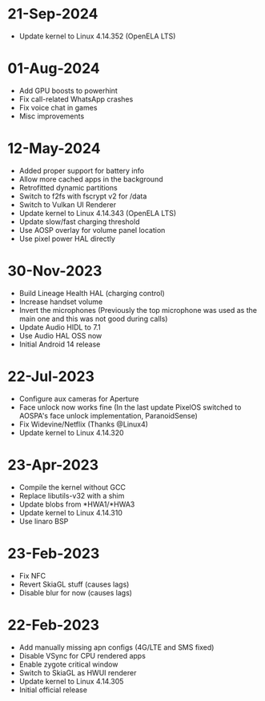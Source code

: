 # 21-Sep-2024
- Update kernel to Linux 4.14.352 (OpenELA LTS)

# 01-Aug-2024
- Add GPU boosts to powerhint
- Fix call-related WhatsApp crashes
- Fix voice chat in games
- Misc improvements

# 12-May-2024
- Added proper support for battery info
- Allow more cached apps in the background
- Retrofitted dynamic partitions
- Switch to f2fs with fscrypt v2 for /data
- Switch to Vulkan UI Renderer
- Update kernel to Linux 4.14.343 (OpenELA LTS)
- Update slow/fast charging threshold
- Use AOSP overlay for volume panel location
- Use pixel power HAL directly

# 30-Nov-2023
- Build Lineage Health HAL (charging control)
- Increase handset volume
- Invert the microphones (Previously the top microphone was used as the main one and this was not good during calls)
- Update Audio HIDL to 7.1
- Use Audio HAL OSS now
- Initial Android 14 release

# 22-Jul-2023
- Configure aux cameras for Aperture
- Face unlock now works fine (In the last update PixelOS switched to AOSPA's face unlock implementation, ParanoidSense)
- Fix Widevine/Netflix (Thanks @Linux4)
- Update kernel to Linux 4.14.320

# 23-Apr-2023
- Compile the kernel without GCC
- Replace libutils-v32 with a shim
- Update blobs from *HWA1/*HWA3
- Update kernel to Linux 4.14.310
- Use linaro BSP

# 23-Feb-2023
- Fix NFC
- Revert SkiaGL stuff (causes lags)
- Disable blur for now (causes lags)

# 22-Feb-2023
- Add manually missing apn configs (4G/LTE and SMS fixed)
- Disable VSync for CPU rendered apps
- Enable zygote critical window 
- Switch to SkiaGL as HWUI renderer
- Update kernel to Linux 4.14.305
- Initial official release

